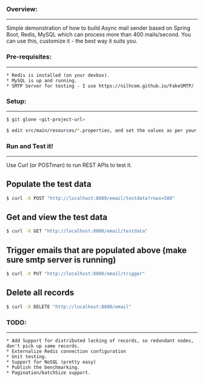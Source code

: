 ### Overview:
-------------
Simple demonstration of how to build Async mail sender based on Spring Boot, Redis, MySQL which can process more than 400 mails/second. You can use this, customize it - the best way it suits you.


### Pre-requisites:
-------------------
    * Redis is installed (on your devbox).
    * MySQL is up and running.
    * SMTP Server for testing - I use https://nilhcem.github.io/FakeSMTP/


### Setup:
---------
```bash
$ git glone <git-project-url>
```

```bash
$ edit src/main/resources/*.properties, and set the values as per your environment.
```


### Run and Test it!
--------------------
Use Curl (or POSTman) to run REST APIs to test it.

  ## Populate the test data
  ```bash
  $ curl -X POST "http://localhost:8080/email/testdata?rows=500"
  ```

  ## Get and view the test data
  ```bash
  $ curl -X GET "http://localhost:8080/email/testdata"
  ```


  ## Trigger emails that are populated above (make sure smtp server is running)
  ```bash
  $ curl -X PUT "http://localhost:8080/email/trigger"  
```

  ## Delete all records
  ```bash
  $ curl -X DELETE "http://localhost:8080/email"
  ```


### TODO:
---------
    * Add Support for distributed locking of records, so redundant nodes, don't pick up same records.
    * Externalize Redis connection configuration
    * Unit testing.
    * Support for NoSQL (pretty easy)
    * Publish the benchmarking.
    * Pagination/batchSize support.
